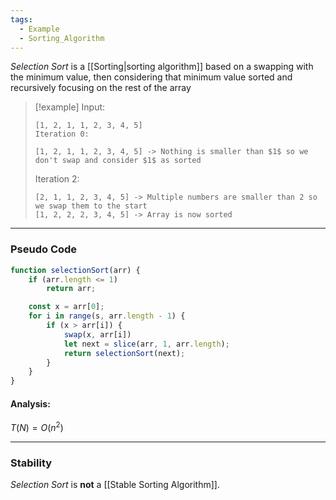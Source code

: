 ```yaml
---
tags:
  - Example
  - Sorting_Algorithm
---
```

_Selection Sort_ is a [[Sorting|sorting algorithm]] based on a swapping with the minimum value, then considering that minimum value sorted and recursively focusing on the rest of the array

> [!example]
> Input:
> ```
> [1, 2, 1, 1, 2, 3, 4, 5]
> Iteration 0:
> ```
> ```
> [1, 2, 1, 1, 2, 3, 4, 5] -> Nothing is smaller than $1$ so we don't swap and consider $1$ as sorted
> ```
> Iteration 2:
> ```
> [2, 1, 1, 2, 3, 4, 5] -> Multiple numbers are smaller than 2 so we swap them to the start
> [1, 2, 2, 2, 3, 4, 5] -> Array is now sorted
> ```
---
### Pseudo Code
```javascript
function selectionSort(arr) {
	if (arr.length <= 1)
		return arr;

	const x = arr[0];
	for i in range(s, arr.length - 1) {
		if (x > arr[i]) {
			swap(x, arr[i])
			let next = slice(arr, 1, arr.length);
			return selectionSort(next);
		}
	}
}
```
#### Analysis:
$T(N) = O(n^2)$

---
### Stability
_Selection Sort_ is **not** a [[Stable Sorting Algorithm]].